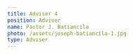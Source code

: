 ```yaml
---
title: Adviser 4
position: Adviser
name: Pastor J. Batiancila
photo: /assets/joseph-batiancila-1.jpg
type: Adviser
---
```


